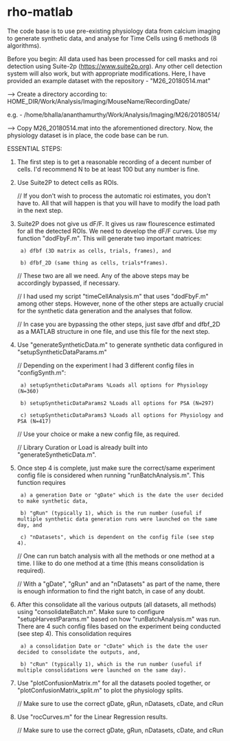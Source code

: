 # rho-matlab
The code base is to use pre-existing physiology data from calcium imaging to generate synthetic data, and analyse for Time Cells using 6 methods (8 algorithms).

Before you begin:
All data used has been processed for cell masks and roi detection using Suite-2p (https://www.suite2p.org).
Any other cell detection system will also work, but with appropriate modifications.
Here, I have provided an example dataset with the repository - "M26_20180514.mat"

--> Create a directory according to:
HOME_DIR/Work/Analysis/Imaging/MouseName/RecordingDate/

e.g. - /home/bhalla/ananthamurthy/Work/Analysis/Imaging/M26/20180514/

--> Copy M26_20180514.mat into the aforementioned directory. Now, the physiology dataset is in place, the code base can be run.


ESSENTIAL STEPS:

1. The first step is to get a reasonable recording of a decent number of cells. I'd recommend N to be at least 100 but any number is fine.

2. Use Suite2P to detect cells as ROIs.

    // If you don't wish to process the automatic roi estimates, you don't have to. All that will happen is that you will have to modify the load path in the next step.

3. Suite2P does not give us dF/F. It gives us raw flourescence estimated for all the detected ROIs. We need to develop the dF/F curves. Use my function "dodFbyF.m". This will generate two important matrices:

        a) dfbf (3D matrix as cells, trials, frames), and

        b) dfbf_2D (same thing as cells, trials*frames).

    // These two are all we need. Any of the above steps may be accordingly bypassed, if necessary.

    // I had used my script "timeCellAnalysis.m" that uses "dodFbyF.m" among other steps. However, none of the other steps are actually crucial for the synthetic data generation and the analyses that follow.

    // In case you are bypassing the other steps, just save dfbf and dfbf_2D as a MATLAB structure in one file, and use this file for the next step.

4. Use "generateSyntheticData.m" to generate synthetic data configured in "setupSyntheticDataParams.m"

     // Depending on the experiment I had 3 different config files in "configSynth.m":

        a) setupSyntheticDataParams %Loads all options for Physiology (N=360)
      
        b) setupSyntheticDataParams2 %Loads all options for PSA (N=297)
      
        c) setupSyntheticDataParams3 %Loads all options for Physiology and PSA (N=417)

      // Use your choice or make a new config file, as required.

      // Library Curation or Load is already built into "generateSyntheticData.m".

5. Once step 4 is complete, just make sure the correct/same experiment config file is considered when running "runBatchAnalysis.m". This function requires

        a) a generation Date or "gDate" which is the date the user decided to make synthetic data,

        b) "gRun" (typically 1), which is the run number (useful if multiple synthetic data generation runs were launched on the same day, and

        c) "nDatasets", which is dependent on the config file (see step 4).

      // One can run batch analysis with all the methods or one method at a time. I like to do one method at a time (this means consolidation is required).

      // With a "gDate", "gRun" and an "nDatasets" as part of the name, there is enough information to find the right batch, in case of any doubt.

6. After this consolidate all the various outputs (all datasets, all methods) using "consolidateBatch.m". Make sure to configure "setupHarvestParams.m" based on how "runBatchAnalysis.m" was run. There are 4 such config files based on the experiment being conducted (see step 4). This consolidation requires

        a) a consolidation Date or "cDate" which is the date the user decided to consolidate the outputs, and,

        b) "cRun" (typically 1), which is the run number (useful if multiple consolidations were launched on the same day).

7. Use "plotConfusionMatrix.m" for all the datasets pooled together, or "plotConfusionMatrix_split.m" to plot the physiology splits.

      // Make sure to use the correct gDate, gRun, nDatasets, cDate, and cRun

8. Use "rocCurves.m" for the Linear Regression results.

      // Make sure to use the correct gDate, gRun, nDatasets, cDate, and cRun
